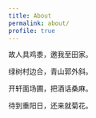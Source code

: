 ```yaml
---
title: About
permalink: about/
profile: true
---
```


<p>故人具鸡黍，邀我至田家。</p>
<p>绿树村边合，青山郭外斜。</p>
<p>开轩面场圃，把酒话桑麻。</p>
<p>待到重阳日，还来就菊花。</p>
